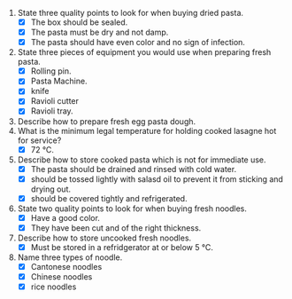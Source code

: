 1. State three quality points to look for when buying dried pasta.
   - [x] The box should be sealed.
   - [x] The pasta must be dry and not damp.
   - [x] The pasta should have even color and no sign of infection.
2. State three pieces of equipment you would use when preparing fresh pasta.
   - [x] Rolling pin.
   - [x] Pasta Machine.
   - [x] knife
   - [x] Ravioli cutter
   - [x] Ravioli tray.
3. Describe how to prepare fresh egg pasta dough.
4. What is the minimum legal temperature for holding cooked lasagne hot for service?
   - [x] 72 °C.
5. Describe how to store cooked pasta which is not for immediate use.
   - [x] The pasta should be drained and rinsed with cold water.
   - [x] should be tossed lightly with salasd oil to prevent it from sticking and drying out.
   - [x] should be covered tightly and refrigerated.
6. State two quality points to look for when buying fresh noodles.
   - [x] Have a good color.
   - [x] They have been cut and of the right thickness.
7. Describe how to store uncooked fresh noodles.
   - [x] Must be stored in a refridgerator at or below 5 °C.
8. Name three types of noodle.
   - [x] Cantonese noodles
   - [x] Chinese noodles
   - [x] rice noodles